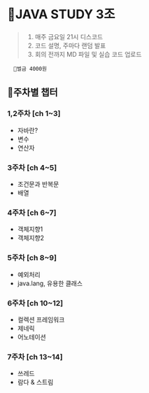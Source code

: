 # 📖JAVA STUDY 3조
### 
> 1. 매주 금요일 21시 디스코드   
 > 2. 코드 설명, 주마다 랜덤 발표  
 > 3. 회의 전까지 MD 파일 및 실습 코드 업로드  
 
      💸벌금 4000원

## 📑주차별 챕터
 ### **1,2주차 [ch 1~3]** 
   - 자바란? 
   - 변수
   - 연산자  
   
 ### **3주차 [ch 4~5]**
   - 조건문과 반복문
   - 배열  
   
 ### **4주차 [ch 6~7]**
   - 객체지향1 
   - 객체지향2  
   
 ### **5주차 [ch 8~9]**
   - 예외처리  
   - java.lang, 유용한 클래스  
   
 ### **6주차 [ch 10~12]**
   - 컬렉션 프레임워크
   - 제네릭
   - 어노테이션  
   
 ### **7주차 [ch 13~14]**
   - 쓰레드  
   - 람다 & 스트림  
   
   
